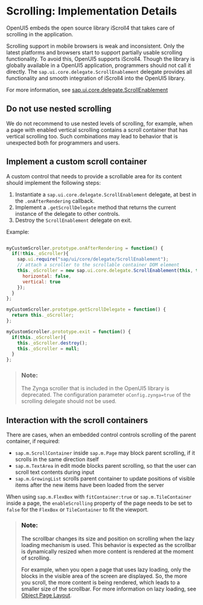 <!-- loiof5f6a475d58a4b39923465221b485d6c -->

# Scrolling: Implementation Details

OpenUI5 embeds the open source library iScroll4 that takes care of scrolling in the application.

Scrolling support in mobile browsers is weak and inconsistent. Only the latest platforms and browsers start to support partially usable scrolling functionality. To avoid this, OpenUI5 supports iScroll4. Though the library is globally available in a OpenUI5 application, programmers should not call it directly. The `sap.ui.core.delegate.ScrollEnablement` delegate provides all functionality and smooth integration of iScroll4 into the OpenUI5 library.

For more information, see [sap.ui.core.delegate.ScrollEnablement](https://ui5.sap.com/#/api/sap.ui.core.delegate.ScrollEnablement) 



<a name="loiof5f6a475d58a4b39923465221b485d6c__section_N10028_N10011_N10001"/>

## Do not use nested scrolling

We do not recommend to use nested levels of scrolling, for example, when a page with enabled vertical scrolling contains a scroll container that has vertical scrolling too. Such combinations may lead to behavior that is unexpected both for programmers and users.



<a name="loiof5f6a475d58a4b39923465221b485d6c__section_N10035_N10011_N10001"/>

## Implement a custom scroll container

A custom control that needs to provide a scrollable area for its content should implement the following steps:

1.  Instantiate a `sap.ui.core.delegate.ScrollEnablement` delegate, at best in the `.onAfterRendering` callback.
2.  Implement a `.getScrollDelegate` method that returns the current instance of the delegate to other controls.
3.  Destroy the `ScrollEnablement` delegate on exit.

Example:

```js

myCustomScroller.prototype.onAfterRendering = function() {
  if(!this._oScroller){
    sap.ui.require("sap/ui/core/delegate/ScrollEnablement");
    // attach a scroller to the scrollable container DOM element
    this._oScroller = new sap.ui.core.delegate.ScrollEnablement(this, this._scrollContainerId, {
      horizontal: false,
      vertical: true
    });
  }
};

myCustomScroller.prototype.getScrollDelegate = function() {
  return this._oScroller;
};

myCustomScroller.prototype.exit = function() {
  if(this._oScroller){
    this._oScroller.destroy();
    this._oScroller = null;
  }
}; 
```

> ### Note:  
> The Zynga scroller that is included in the OpenUI5 library is deprecated. The configuration parameter `oConfig.zynga=true` of the scrolling delegate should not be used.



<a name="loiof5f6a475d58a4b39923465221b485d6c__section_N10078_N10011_N10001"/>

## Interaction with the scroll containers

There are cases, when an embedded control controls scrolling of the parent container, if required:

-   `sap.m.ScrollContainer` inside `sap.m.Page` may block parent scrolling, if it scrolls in the same direction itself
-   `sap.m.TextArea` in edit mode blocks parent scrolling, so that the user can scroll text contents during input
-   `sap.m.GrowingList` scrolls parent container to update positions of visible items after the new items have been loaded from the server

When using `sap.m.FlexBox` with `fitContainer:true` or `sap.m.TileContainer` inside a page, the `enableScrolling` property of the page needs to be set to `false` for the `FlexBox` or `TileContainer` to fit the viewport.

> ### Note:  
> The scrollbar changes its size and position on scrolling when the lazy loading mechanism is used. This behavior is expected as the scrollbar is dynamically resized when more content is rendered at the moment of scrolling.
> 
> For example, when you open a page that uses lazy loading, only the blocks in the visible area of the screen are displayed. So, the more you scroll, the more content is being rendered, which leads to a smaller size of the scrollbar. For more information on lazy loading, see [Object Page Layout](object-page-layout-2e61ab6.md).

